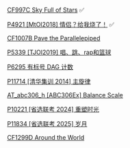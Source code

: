 [CF997C Sky Full of Stars](https://www.luogu.com.cn/problem/CF997C) ✅

[P4921 [MtOI2018] 情侣？给我烧了！](https://www.luogu.com.cn/problem/P4921)  ✅

[CF1007B Pave the Parallelepiped](https://www.luogu.com.cn/problem/CF1007B)

[P5339 [TJOI2019] 唱、跳、rap和篮球](https://www.luogu.com.cn/problem/P5339)

[P6295 有标号 DAG 计数](https://www.luogu.com.cn/problem/P6295)

[P11714 [清华集训 2014] 主旋律](https://www.luogu.com.cn/problem/P11714)

[AT_abc306_h [ABC306Ex] Balance Scale](https://www.luogu.com.cn/problem/AT_abc306_h)

[P10221 [省选联考 2024] 重塑时光](https://www.luogu.com.cn/problem/P10221)

[P11834 [省选联考 2025] 岁月](https://www.luogu.com.cn/problem/P11834)

[CF1299D Around the World](https://www.luogu.com.cn/problem/CF1299D)